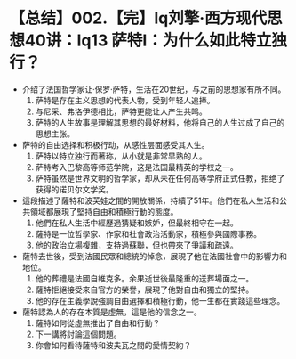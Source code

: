 # 【总结】002.【完】lq刘擎·西方现代思想40讲：lq13 萨特I：为什么如此特立独行？

-   介绍了法国哲学家让·保罗·萨特，生活在20世纪，与之前的思想家有所不同。
    1.  萨特是存在主义思想的代表人物，受到年轻人追捧。
    2.  与尼采、弗洛伊德相比，萨特更能让人产生共鸣。
    3.  萨特的人生故事是理解其思想的最好材料，他将自己的人生过成了自己的思想主张。
-   萨特的自由选择和积极行动，从感性层面感受其人生。
    1.  萨特以特立独行而著称，从小就是非常早熟的人。
    2.  萨特考入巴黎高等师范学院，这是法国最精英的学校之一。
    3.  萨特虽然是世界文明的哲学家，却从未在任何高等学府正式任教，拒绝了获得的诺贝尔文学奖。
-   這段描述了薩特和波芙娃之間的開放關係，持續了51年。他們在私人生活和公共領域都展現了堅持自由和積極行動的態度。
    1.  他們在私人生活中經歷過猜疑和嫉妒，但最終相守在一起。
    2.  薩特是一位哲學家、作家和社會政治活動家，積極參與國際事務。
    3.  他的政治立場複雜，支持過蘇聯，但也帶來了爭議和疏遠。
-   薩特去世後，受到法國民眾和總統的悼念，展現了他在法國社會中的影響力和地位。
    1.  他的葬禮是法國自維克多。余果逝世後最隆重的送葬場面之一。
    2.  薩特拒絕接受來自官方的榮譽，展現了他對自由和獨立的堅持。
    3.  他的存在主義學說強調自由選擇和積極行動，他一生都在實踐這些理念。
-   薩特認為人的存在本質是虛無，這是他的信念之一。
    1.  薩特如何從虛無推出了自由和行動？
    2.  下一講將討論這個問題。
    3.  你會如何看待薩特和波夫瓦之間的愛情契約？